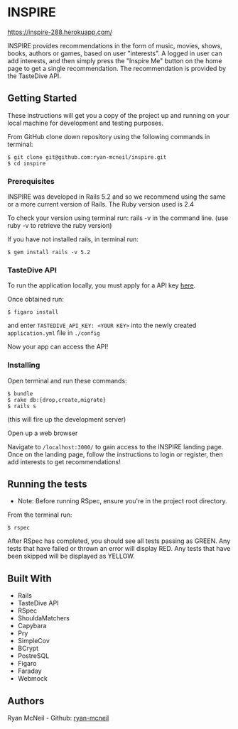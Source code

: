 # INSPIRE
https://inspire-288.herokuapp.com/

INSPIRE provides recommendations in the form of music, movies, shows, books, authors or games, based on user "interests". A logged in user can add interests, and then simply press the "Inspire Me" button on the home page to get a single recommendation. The recommendation is provided by the TasteDive API.

## Getting Started

These instructions will get you a copy of the project up and running on your local machine for development and testing purposes.

From GitHub clone down repository using the following commands in terminal:
```
$ git clone git@github.com:ryan-mcneil/inspire.git
$ cd inspire
```

### Prerequisites

INSPIRE was developed in Rails 5.2 and so we recommend using the same or a more current version of Rails.  The Ruby version used is 2.4

To check your version using terminal run: rails -v in the command line. (use ruby -v to retrieve the ruby version)

If you have not installed rails, in terminal run:
```
$ gem install rails -v 5.2
```

### TasteDive API

To run the application locally, you must apply for a API key [here](https://tastedive.com/read/api).

Once obtained run:
```
$ figaro install
```
and enter `TASTEDIVE_API_KEY: <YOUR KEY>` into the newly created `application.yml` file in `./config`

Now your app can access the API!

### Installing

Open terminal and run these commands:
```
$ bundle
$ rake db:{drop,create,migrate}
$ rails s
```
(this will fire up the development server)

Open up a web browser

Navigate to `/localhost:3000/` to gain access to the INSPIRE landing page.  Once on the landing page, follow the instructions to login or register, then add interests to get recommendations!

## Running the tests

* Note: Before running RSpec, ensure you're in the project root directory.

From the terminal run:
```
$ rspec
```
After RSpec has completed, you should see all tests passing as GREEN.  Any tests that have failed or thrown an error will display RED.  Any tests that have been skipped will be displayed as YELLOW.

## Built With

* Rails
* TasteDive API
* RSpec
* ShouldaMatchers
* Capybara
* Pry
* SimpleCov
* BCrypt
* PostreSQL
* Figaro
* Faraday
* Webmock

## Authors

Ryan McNeil - Github: [ryan-mcneil](https://github.com/ryan-mcneil)
